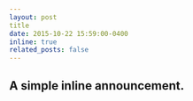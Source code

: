 ```yaml
---
layout: post
title
date: 2015-10-22 15:59:00-0400
inline: true
related_posts: false
---
```


A simple inline announcement.
---





